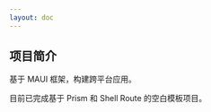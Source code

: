 ```yaml
---
layout: doc
---
```


## 项目简介 ##

基于 MAUI 框架，构建跨平台应用。

目前已完成基于 Prism 和 Shell Route 的空白模板项目。

